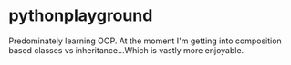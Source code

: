 # pythonplayground

Predominately learning OOP. At the moment I'm getting into composition based classes vs inheritance...Which is vastly more enjoyable.
